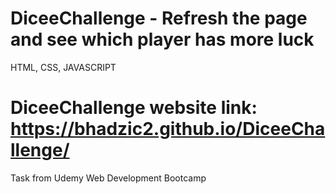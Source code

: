 # DiceeChallenge - Refresh the page and see which player has more luck
HTML, CSS, JAVASCRIPT
# DiceeChallenge website link: https://bhadzic2.github.io/DiceeChallenge/
Task from Udemy Web Development Bootcamp
